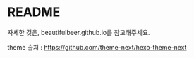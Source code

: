 # README
자세한 것은, beautifulbeer.github.io를 참고해주세요.

theme 출처 : https://github.com/theme-next/hexo-theme-next